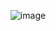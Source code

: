 <div align="center">

![image](https://github.com/BookScentLibrary/.github/assets/98695286/b17a619d-958a-406d-8258-42e3d1683451)

</div>
